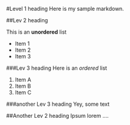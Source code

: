#Level 1 heading
Here is my sample markdown.

##Lev 2 heading

This is an **unordered** list
- Item 1
- Item 2
- Item 3

###Lev 3 heading
Here is an *ordered* list
1. Item A
2. Item B
3. Item C

###another Lev 3 heading
Yey, some text

##Another Lev 2 heading
Ipsum lorem ....
